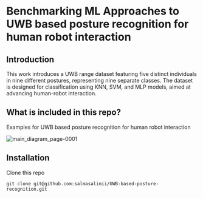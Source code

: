 # Benchmarking ML Approaches to UWB based posture recognition for human robot interaction

## Introduction
This work introduces a UWB range dataset featuring five distinct individuals in nine different postures, representing nine separate classes. The dataset is designed for classification using KNN, SVM, and MLP models, aimed at advancing human-robot interaction.



## What is included in this repo?

Examples for UWB based posture recognition for human robot interaction

![main_diagram_page-0001](https://github.com/user-attachments/assets/f92bb1e3-9263-4499-88db-dc931aac6233)


## Installation

Clone this repo 
```
git clone git@github.com:salmasalimii/UWB-based-posture-recognition.git



